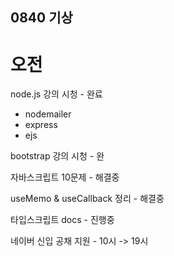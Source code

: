 ## 0840 기상

# 오전

node.js 강의 시청 - 완료

-   nodemailer
-   express
-   ejs

bootstrap 강의 시청 - 완

자바스크립트 10문제 - 해결중

useMemo & useCallback 정리 - 해결중

타입스크립트 docs - 진행중

네이버 신입 공채 지원 - 10시 -> 19시
